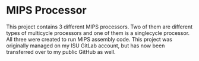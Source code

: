 # MIPS Processor
This project contains 3 different MIPS processors. Two of them are different types of multicycle processors and one of them is a singlecycle processor. All three were created to run MIPS assembly code. This project was originally managed on my ISU GitLab account, but has now been transferred over to my public GitHub as well.
